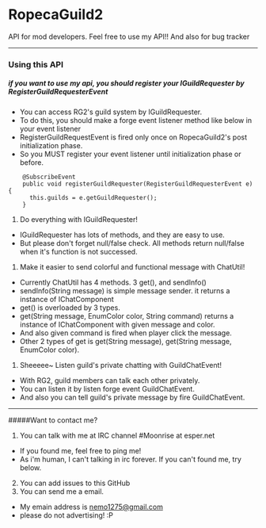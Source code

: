 RopecaGuild2
============

API for mod developers. Feel free to use my API!!
And also for bug tracker

***

### Using this API

##### if you want to use my api, you should register your IGuildRequester by RegisterGuildRequesterEvent

 * You can access RG2's guild system by IGuildRequester. 
 * To do this, you should make a forge event listener method like below in your event listener
 * RegisterGuildRequestEvent is fired only once on RopecaGuild2's post initialization phase. 
 * So you MUST register your event listener until initialization phase or before.
```
    @SubscribeEvent 
    public void registerGuildRequester(RegisterGuildRequesterEvent e) {
      this.guilds = e.getGuildRequester();
    }
```

1. Do everything with IGuildRequester!
 * IGuildRequester has lots of methods, and they are easy to use.
 * But please don't forget null/false check. All methods return null/false when it's function is not successed.

1. Make it easier to send colorful and functional message with ChatUtil!
 * Currently ChatUtil has 4 methods. 3 get(), and sendInfo()
 * sendInfo(String message) is simple message sender. it returns a instance of IChatComponent
 * get() is overloaded by 3 types.
 * get(String message, EnumColor color, String command) returns a instance of IChatComponent with given message and color.
 * And also given command is fired when player click the message.
 * Other 2 types of get is get(String message), get(String message, EnumColor color). 

1. Sheeeee~ Listen guild's private chatting with GuildChatEvent!
 * With RG2, guild members can talk each other privately.
 * You can listen it by listen forge event GuildChatEvent.
 * And also you can tell guild's private message by fire GuildChatEvent.

***

#####Want to contact me? 

1. You can talk with me at IRC channel #Moonrise at esper.net
 * If you found me, feel free to ping me!
 * As i'm human, I can't talking in irc forever. If you can't found me, try below.
2. You can add issues to this GitHub
3. You can send me a email.
 * My emain address is nemo1275@gmail.com
 * please do not advertising! :P
